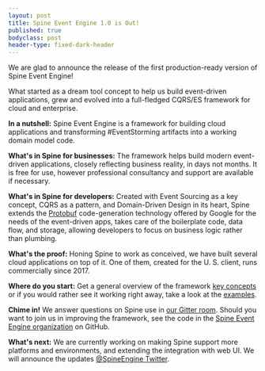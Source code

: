 ```yaml
---
layout: post
title: Spine Event Engine 1.0 is Out!
published: true
bodyclass: post
header-type: fixed-dark-header
---
```


We are glad to announce the release of the first production-ready version of Spine Event Engine!

What started as a dream tool concept to help us build event-driven applications, grew and evolved into a full-fledged CQRS/ES framework for cloud and enterprise.

<!--more-->

**In a nutshell:** Spine Event Engine is a framework for building cloud applications and transforming #EventStorming artifacts into a working domain model code.

**What's in Spine for businesses:**
The framework helps build modern event-driven applications, closely reflecting business reality, in days not months. It is free for use, however professional consultancy and support are available if necessary.

**What's in Spine for developers:**
Created with Event Sourcing as a key concept, CQRS as a pattern, and Domain-Driven Design in its heart, Spine extends the [Protobuf](https://developers.google.com/protocol-buffers/) code-generation technology offered by Google for the needs of the event-driven apps, takes care of the boilerplate code, data flow, and storage, allowing developers to focus on business logic rather than plumbing.

**What's the proof:**
Honing Spine to work as conceived, we have built several cloud applications on top of it. One of them, created for the U. S. client, runs commercially since 2017.

**Where do you start:**
Get a general overview of the framework [key concepts](https://spine.io/docs/concepts/) or if you would rather see it working right away, take a look at the [examples](https://github.com/spine-examples/).

**Chime in!**
We answer questions on Spine use in [our Gitter room](https://gitter.im/SpineEventEngine/community).
Should you want to join us in improving the framework, see the code in the [Spine Event Engine organization](https://github.com/SpineEventEngine/) on GitHub.

**What's next:**
We are currently working on making Spine support more platforms and environments, and extending the integration with web UI. We will announce the updates [@SpineEngine Twitter](https://twitter.com/SpineEngine).
